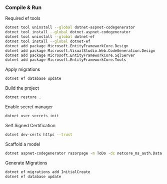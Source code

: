 ### Compile & Run

Required ef tools
```bash
dotnet tool uninstall --global dotnet-aspnet-codegenerator
dotnet tool install --global dotnet-aspnet-codegenerator
dotnet tool uninstall --global dotnet-ef
dotnet tool install --global dotnet-ef
dotnet add package Microsoft.EntityFrameworkCore.Design
dotnet add package Microsoft.VisualStudio.Web.CodeGeneration.Design
dotnet add package Microsoft.EntityFrameworkCore.SqlServer
dotnet add package Microsoft.EntityFrameworkCore.Tools
```

Apply migrations
```bash
dotnet ef database update
```

Build the project
```bash
dotnet restore .
```

Enable secret manager
```bash
dotnet user-secrets init
```

Self Signed Certification
```bash
dotnet dev-certs https --trust
```

Scaffold a model
```bash
dotnet aspnet-codegenerator razorpage -m ToDo -dc netcore_ms_auth.Data.ApplicationDbContext -udl -outDir Pages/ToDos
```

Generate Migrations
```bash
dotnet ef migrations add InitialCreate
dotnet ef database update
```